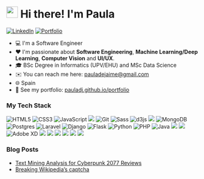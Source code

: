 # <img src="https://emojis.slackmojis.com/emojis/images/1531849430/4246/blob-sunglasses.gif?1531849430" width="30"/> Hi there! I'm Paula

<p> <a href="https://www.linkedin.com/in/paula-de-jaime-157926166/" target="_blank"><img alt="LinkedIn" src="https://img.shields.io/badge/linkedin-%230077B5.svg?&style=for-the-badge&logo=linkedin&logoColor=white" /></a> <a href="https://pauladj.github.io/portfolio" target="_blank"><img alt="Portfolio" src="https://img.shields.io/badge/Portfolio-black?&style=for-the-badge&logo=ghost&logoColor=white" /></a></a> 
</p>

- 💻 I'm a Software Engineer
- ❤️ I'm passionate about **Software Engineering**, **Machine Learning/Deep Learning**, **Computer Vision** and **UI/UX**.
- 🎓 BSc Degree in Informatics (UPV/EHU) and MSc Data Science
- ✉️ You can reach me here: pauladejaime@gmail.com
- 🌐 Spain
- 🚩 See my portfolio: [pauladj.github.io/portfolio](https://pauladj.github.io/portfolio)


### My Tech Stack

![HTML5](https://img.shields.io/badge/-HTML5-%23E44D27?style=flat-square&logo=html5&logoColor=ffffff)&nbsp;![CSS3](https://img.shields.io/badge/-CSS3-%231572B6?style=flat-square&logo=css3)&nbsp;![JavaScript](https://img.shields.io/badge/-JavaScript-%23F7DF1C?style=flat-square&logo=javascript&logoColor=000000&labelColor=%23F7DF1C&color=%23FFCE5A)&nbsp;<img src="https://img.shields.io/badge/jquery%20-%230769AD.svg?&style=flat-square&logo=jquery&logoColor=white"/>&nbsp;![Git](https://img.shields.io/badge/-Git-%23F05032?style=flat-square&logo=git&logoColor=%23ffffff)&nbsp;![Sass](https://img.shields.io/badge/-Sass-%23CC6699?style=flat-square&logo=sass&logoColor=ffffff)&nbsp;<img alt="d3js" src="https://img.shields.io/badge/-D3.js-F9A03C?style=flat-square&logo=d3.js&logoColor=white" />&nbsp;<img src="https://img.shields.io/badge/mysql-%235a839c.svg?&style=flat-square&logo=mysql&logoColor=white"/>&nbsp;<img alt="MongoDB" src="https://img.shields.io/badge/-MongoDB-13aa52?style=flat-square&logo=mongodb&logoColor=white" />&nbsp;![Postgres](https://img.shields.io/badge/-PostgreSQL-%23336791?style=flat-square&logo=postgresql&logoColor=ffffff)&nbsp;![Laravel](https://img.shields.io/badge/-Laravel-%23ff2d20?style=flat-square&logo=laravel&logoColor=ffffff)&nbsp;![Django](https://img.shields.io/badge/-Django-%230c4b33?style=flat-square&logo=django&logoColor=ffffff)&nbsp;![Flask](https://img.shields.io/badge/-Flask-%230d7560?style=flat-square&logo=flask&logoColor=ffffff)&nbsp;![Python](https://img.shields.io/badge/-Python-%2328567d?style=flat-square&logo=python&logoColor=ffffff)&nbsp;![PHP](https://img.shields.io/badge/-PHP-%237377ad?style=flat-square&logo=php&logoColor=ffffff)&nbsp;![Java](https://img.shields.io/badge/-Java-%23f29111?style=flat-square&logo=java&logoColor=ffffff)&nbsp;<img src="https://img.shields.io/badge/Android-green.svg?&style=flat-square&logo=android&logoColor=white"/>&nbsp;<img src="https://img.shields.io/badge/R-1174e9.svg?&style=flat-square&logo=R&logoColor=white"/>&nbsp;![Adobe XD](https://img.shields.io/badge/-Adobe%20XD-%23450135?style=flat-square&logo=adobe%20xd&logoColor=ffffff)&nbsp;<img src="https://img.shields.io/badge/Adobe%20Photoshop%20-008ef1.svg?&style=flat-square&logo=Adobe%20Photoshop&logoColor=white"/>&nbsp;<img src="https://img.shields.io/badge/Heroku%20-%23430098.svg?&style=flat-square&logo=heroku&logoColor=white"/>&nbsp;<img src="https://img.shields.io/badge/TensorFlow%20-%23FF6F00.svg?&style=flat-square&logo=TensorFlow&logoColor=white" />&nbsp;<img src="https://img.shields.io/badge/Pandas%20-%23150458.svg?&style=flat-square&logo=Pandas&logoColor=white" />&nbsp;<img src="https://img.shields.io/badge/Jupyter%20-%23F37626.svg?&style=flat-square&logo=Jupyter&logoColor=white" />&nbsp;<img src="https://img.shields.io/badge/latex%20-%23008080.svg?&style=flat-square&logo=latex&logoColor=white"/>


### Blog Posts
<!--START_SECTION:feed-->
- [Text Mining Analysis for Cyberpunk 2077 Reviews](https:&#x2F;&#x2F;pauladj.github.io&#x2F;blog&#x2F;nlp-cyberpunk&#x2F;)
- [Breaking Wikipedia’s captcha](https:&#x2F;&#x2F;pauladj.github.io&#x2F;blog&#x2F;breaking-wikipedia-captcha&#x2F;)
<!--END_SECTION:feed-->
